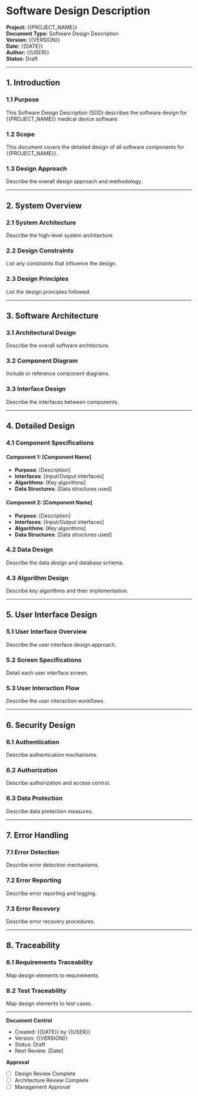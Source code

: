 # Software Design Description

**Project:** {{PROJECT_NAME}}  
**Document Type:** Software Design Description  
**Version:** {{VERSION}}  
**Date:** {{DATE}}  
**Author:** {{USER}}  
**Status:** Draft  

---

## 1. Introduction

### 1.1 Purpose
This Software Design Description (SDD) describes the software design for {{PROJECT_NAME}} medical device software.

### 1.2 Scope
This document covers the detailed design of all software components for {{PROJECT_NAME}}.

### 1.3 Design Approach
Describe the overall design approach and methodology.

---

## 2. System Overview

### 2.1 System Architecture
Describe the high-level system architecture.

### 2.2 Design Constraints
List any constraints that influence the design.

### 2.3 Design Principles
List the design principles followed.

---

## 3. Software Architecture

### 3.1 Architectural Design
Describe the overall software architecture.

### 3.2 Component Diagram
Include or reference component diagrams.

### 3.3 Interface Design
Describe the interfaces between components.

---

## 4. Detailed Design

### 4.1 Component Specifications

#### Component 1: [Component Name]
- **Purpose**: [Description]
- **Interfaces**: [Input/Output interfaces]
- **Algorithms**: [Key algorithms]
- **Data Structures**: [Data structures used]

#### Component 2: [Component Name]
- **Purpose**: [Description]
- **Interfaces**: [Input/Output interfaces]
- **Algorithms**: [Key algorithms]
- **Data Structures**: [Data structures used]

### 4.2 Data Design
Describe the data design and database schema.

### 4.3 Algorithm Design
Describe key algorithms and their implementation.

---

## 5. User Interface Design

### 5.1 User Interface Overview
Describe the user interface design approach.

### 5.2 Screen Specifications
Detail each user interface screen.

### 5.3 User Interaction Flow
Describe the user interaction workflows.

---

## 6. Security Design

### 6.1 Authentication
Describe authentication mechanisms.

### 6.2 Authorization
Describe authorization and access control.

### 6.3 Data Protection
Describe data protection measures.

---

## 7. Error Handling

### 7.1 Error Detection
Describe error detection mechanisms.

### 7.2 Error Reporting
Describe error reporting and logging.

### 7.3 Error Recovery
Describe error recovery procedures.

---

## 8. Traceability

### 8.1 Requirements Traceability
Map design elements to requirements.

### 8.2 Test Traceability
Map design elements to test cases.

---

**Document Control**
- Created: {{DATE}} by {{USER}}
- Version: {{VERSION}}
- Status: Draft
- Next Review: [Date]

**Approval**
- [ ] Design Review Complete
- [ ] Architecture Review Complete
- [ ] Management Approval
